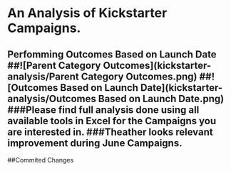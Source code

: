 # An Analysis of Kickstarter Campaigns.
Perfomming Outcomes Based on Launch Date
##![Parent Category Outcomes](kickstarter-analysis/Parent Category Outcomes.png)
##![Outcomes Based on Launch Date](kickstarter-analysis/Outcomes Based on Launch Date.png)
###Please find full analysis done using all available tools in Excel for the Campaigns you are interested in.
###Theather looks relevant improvement during June Campaigns.
---
##Commited Changes

